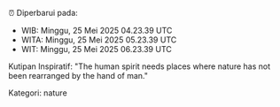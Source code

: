 ⏰ Diperbarui pada:
- WIB: Minggu, 25 Mei 2025 04.23.39 UTC
- WITA: Minggu, 25 Mei 2025 05.23.39 UTC
- WIT: Minggu, 25 Mei 2025 06.23.39 UTC

Kutipan Inspiratif:
"The human spirit needs places where nature has not been rearranged by the hand of man."


Kategori: nature

